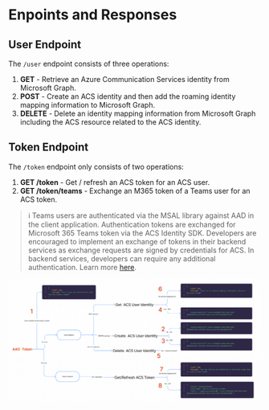 # Enpoints and Responses

## User Endpoint

The `/user` endpoint consists of three operations:

1. **GET** - Retrieve an Azure Communication Services identity from Microsoft Graph.
2. **POST** - Create an ACS identity and then add the roaming identity mapping information to Microsoft Graph.
3. **DELETE** - Delete an identity mapping information from Microsoft Graph including the ACS resource related to the ACS identity.

## Token Endpoint

The `/token` endpoint only consists of two operations:

1. **GET /token** - Get / refresh an ACS token for an ACS user.
2. **GET /token/teams** - Exchange an M365 token of a Teams user for an ACS token.

> :information_source: Teams users are authenticated via the MSAL library against AAD in the client application. Authentication tokens are exchanged for Microsoft 365 Teams token via the ACS Identity SDK. Developers are encouraged to implement an exchange of tokens in their backend services as exchange requests are signed by credentials for ACS. In backend services, developers can require any additional authentication. Learn more [here](https://docs.microsoft.com/en-ca/azure/communication-services/concepts/teams-interop#microsoft-365-teams-identity).

![Identity Mapping - Disassembly Diagram](../images/ACS-Authentication-Server-sample_Identity-Mapping_Disassembly-Diagram.png)
